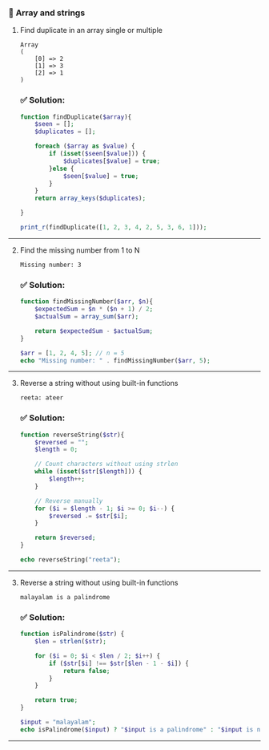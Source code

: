 ### 🔹 **Array and strings**

1. Find duplicate in an array single or multiple
    
    ```
    Array
    (
        [0] => 2
        [1] => 3
        [2] => 1
    )
    ```
    
    ### ✅ **Solution:**
    ```php
    function findDuplicate($array){
        $seen = [];
        $duplicates = [];
    
        foreach ($array as $value) {
            if (isset($seen[$value])) {
                $duplicates[$value] = true;
            }else {
                $seen[$value] = true;
            }
        }
        return array_keys($duplicates);
    
    }

    print_r(findDuplicate([1, 2, 3, 4, 2, 5, 3, 6, 1]));
    ```
---

2. Find the missing number from 1 to N
    
    ```
    Missing number: 3
    ```
    
    ### ✅ **Solution:**
    ```php
    function findMissingNumber($arr, $n){
        $expectedSum = $n * ($n + 1) / 2;
        $actualSum = array_sum($arr);
    
        return $expectedSum - $actualSum;
    }

    $arr = [1, 2, 4, 5]; // n = 5
    echo "Missing number: " . findMissingNumber($arr, 5);
    ```
---

3. Reverse a string without using built-in functions
    
    ```
    reeta: ateer
    ```
    
    ### ✅ **Solution:**
    ```php
    function reverseString($str){
        $reversed = "";
        $length = 0;
    
        // Count characters without using strlen
        while (isset($str[$length])) {
            $length++;
        }
    
        // Reverse manually
        for ($i = $length - 1; $i >= 0; $i--) {
            $reversed .= $str[$i];
        }
    
        return $reversed;
    }

    echo reverseString("reeta");
    ```
---

3. Reverse a string without using built-in functions
    
    ```
    malayalam is a palindrome
    ```
    
    ### ✅ **Solution:**
    ```php
    function isPalindrome($str) {
        $len = strlen($str);
    
        for ($i = 0; $i < $len / 2; $i++) {
            if ($str[$i] !== $str[$len - 1 - $i]) {
                return false;
            }
        }
    
        return true;
    }

    $input = "malayalam";
    echo isPalindrome($input) ? "$input is a palindrome" : "$input is not a palindrome";
    ```
---
